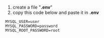 1. create a file "**.env**"
2. copy this code below and paste it in **.env**

```
MYSQL_USER=user
MYSQL_PASSWORD=password
MYSQL_ROOT_PASSWORD=root
```
